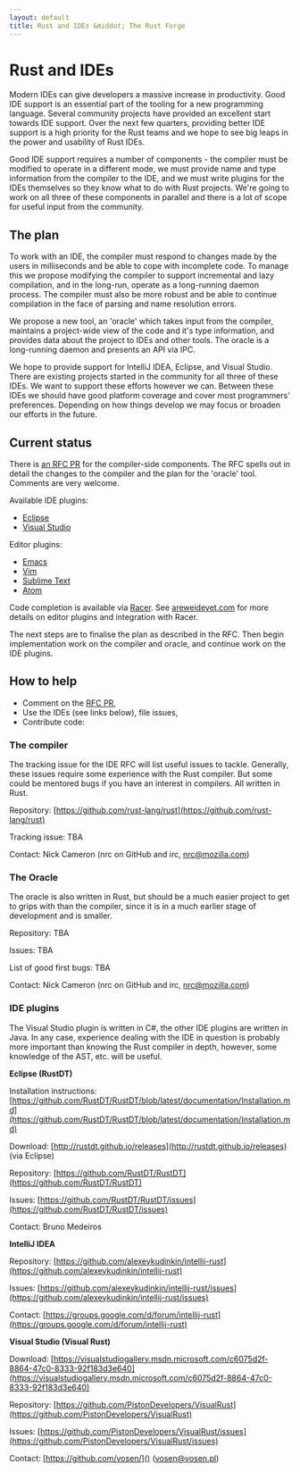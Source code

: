 ```yaml
---
layout: default
title: Rust and IDEs &middot; The Rust Forge
---
```


# Rust and IDEs

Modern IDEs can give developers a massive increase in
productivity. Good IDE support is an essential part of the tooling for
a new programming language. Several community projects have provided
an excellent start towards IDE support. Over the next few quarters,
providing better IDE support is a high priority for the Rust teams and
we hope to see big leaps in the power and usability of Rust IDEs.

Good IDE support requires a number of components - the compiler must
be modified to operate in a different mode, we must provide name and
type information from the compiler to the IDE, and we must write
plugins for the IDEs themselves so they know what to do with Rust
projects. We're going to work on all three of these components in
parallel and there is a lot of scope for useful input from the
community.


<a id="plan"></a>
## The plan

To work with an IDE, the compiler must respond to changes made by the
users in milliseconds and be able to cope with incomplete code. To
manage this we propose modifying the compiler to support incremental
and lazy compilation, and in the long-run, operate as a long-running
daemon process. The compiler must also be more robust and be able to
continue compilation in the face of parsing and name resolution
errors.

We propose a new tool, an 'oracle' which takes input from the
compiler, maintains a project-wide view of the code and it's type
information, and provides data about the project to IDEs and other
tools. The oracle is a long-running daemon and presents an API via
IPC.

We hope to provide support for IntelliJ IDEA, Eclipse, and Visual
Studio. There are existing projects started in the community for all
three of these IDEs. We want to support these efforts however we
can. Between these IDEs we should have good platform coverage and
cover most programmers' preferences. Depending on how things develop
we may focus or broaden our efforts in the future.


<a id="status"></a>
## Current status

There is [an RFC PR](https://github.com/rust-lang/rfcs/pull/1317) for
the compiler-side components. The RFC spells out in detail the changes
to the compiler and the plan for the 'oracle' tool. Comments are very
welcome.

Available IDE plugins:

* [Eclipse](https://github.com/RustDT/RustDT)
* [Visual Studio](https://github.com/PistonDevelopers/VisualRust)

Editor plugins:

* [Emacs](https://github.com/rust-lang/rust-mode)
* [Vim](https://github.com/rust-lang/rust.vim)
* [Sublime Text](https://packagecontrol.io/packages/Rust)
* [Atom](https://atom.io/packages/language-rust)

Code completion is available via
[Racer](https://github.com/phildawes/racer).  See
[areweideyet.com](http://areweideyet.com/) for more details on editor
plugins and integration with Racer.

The next steps are to finalise the plan as described in the RFC. Then
begin implementation work on the compiler and oracle, and continue
work on the IDE plugins.


<a id="help"></a>
## How to help

* Comment on the [RFC PR](https://github.com/rust-lang/rfcs/pull/1317),
* Use the IDEs (see links below), file issues,
* Contribute code:

### The compiler

The tracking issue for the IDE RFC will list useful issues to
tackle. Generally, these issues require some experience with the Rust
compiler. But some could be mentored bugs if you have an interest in
compilers. All written in Rust.

Repository: [https://github.com/rust-lang/rust](https://github.com/rust-lang/rust)

Tracking issue: TBA

Contact: Nick Cameron (nrc on GitHub and irc, nrc@mozilla.com)

### The Oracle

The oracle is also written in Rust, but should be a much easier project to get to grips with than the compiler, since it is in a much earlier stage of development and is smaller.

Repository: TBA

Issues: TBA

List of good first bugs: TBA

Contact: Nick Cameron (nrc on GitHub and irc, nrc@mozilla.com)

### IDE plugins

The Visual Studio plugin is written in C#, the other IDE plugins are written in Java. In any case, experience dealing with the IDE in question is probably more important than knowing the Rust compiler in depth, however, some knowledge of the AST, etc. will be useful.

**Eclipse (RustDT)**

Installation instructions: [https://github.com/RustDT/RustDT/blob/latest/documentation/Installation.md](https://github.com/RustDT/RustDT/blob/latest/documentation/Installation.md)

Download: [http://rustdt.github.io/releases](http://rustdt.github.io/releases) (via Eclipse)

Repository: [https://github.com/RustDT/RustDT](https://github.com/RustDT/RustDT)

Issues: [https://github.com/RustDT/RustDT/issues](https://github.com/RustDT/RustDT/issues)

Contact: Bruno Medeiros

**IntelliJ IDEA**

Repository: [https://github.com/alexeykudinkin/intellij-rust](https://github.com/alexeykudinkin/intellij-rust)

Issues: [https://github.com/alexeykudinkin/intellij-rust/issues](https://github.com/alexeykudinkin/intellij-rust/issues)

Contact: [https://groups.google.com/d/forum/intellij-rust](https://groups.google.com/d/forum/intellij-rust)

**Visual Studio (Visual Rust)**

Download: [https://visualstudiogallery.msdn.microsoft.com/c6075d2f-8864-47c0-8333-92f183d3e640](https://visualstudiogallery.msdn.microsoft.com/c6075d2f-8864-47c0-8333-92f183d3e640)

Repository: [https://github.com/PistonDevelopers/VisualRust](https://github.com/PistonDevelopers/VisualRust)

Issues: [https://github.com/PistonDevelopers/VisualRust/issues](https://github.com/PistonDevelopers/VisualRust/issues)

Contact: [https://github.com/vosen/]() (vosen@vosen.pl)

